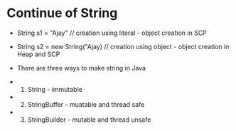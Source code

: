 # Continue of String 

* String s1 = "Ajay"  // creation using literal  - object creation in SCP 
* String s2 = new String("Ajay)  // creation using object  - object creation in Heap and SCP 


* There are three ways to make string in Java 

* 1) String - immutable 
* 2) StringBuffer - muatable and thread safe 
* 3) StringBuilder - mutable and thread unsafe 
